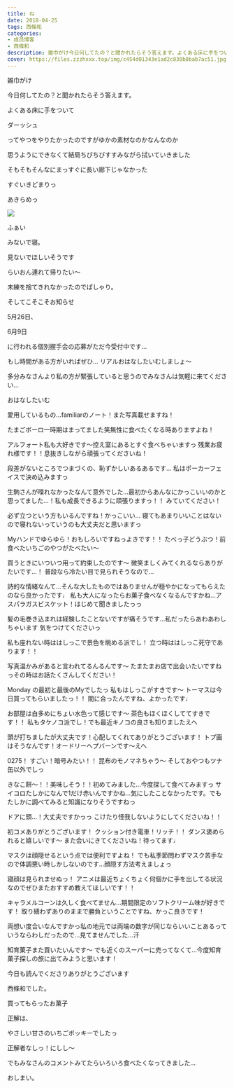 ```yaml
---
title: ね
date: 2018-04-25
tags: 西條和
categories: 
- 成员博客
- 西條和
description: 雑巾がけ今日何してたの？と聞かれたらそう答えます。よくある床に手をついてダーッシュっ...
cover: https://files.zzzhxxx.top/img/c454d01343e1ad2c830b8bab7ac51.jpg 
---
```












雑巾がけ








今日何してたの？と聞かれたらそう答えます。
















よくある床に手をついて









ダーッシュ









ってやつをやりたかったのですがゆかの素材なのかなんなのか











思うようにできなくて結局ちびちびすすみながら拭いていきました











そもそもそんなにまっすぐに長い廊下じゃなかった









すぐいきどまりっ







あきらめっ






![](https://files.zzzhxxx.top/img/c454d01343e1ad2c830b8bab7ac51.jpg)




ふぁい






みないで寝。















見ないでほしいそうです










らいおん連れて帰りたい〜











未練を捨てきれなかったのでぱしゃり。









そしてこそこそお知らせ






5月26日、




6月9日





に行われる個別握手会の応募がただ今受付中です…







もし時間がある方がいればぜひ…
リアルおはなしたいむしましょ〜








多分みなさんより私の方が緊張していると思うのでみなさんは気軽に来てください…










おはなしたいむ



愛用しているもの…familiarのノート！また写真載せますね！



たまごボーロ一時期はまってました笑無性に食べたくなる時ありますよね！




アルフォート私も大好きです〜控え室にあるとすぐ食べちゃいますっ
残業お疲れ様です！！息抜きしながら頑張ってくださいね！




段差がないところでつまづくの、恥ずかしいあるあるです…
私はポーカーフェイスで決め込みますっ




生駒さんが喋れなかったなんて意外でした…最初からあんなにかっこいいのかと思ってました…！私も成長できるように頑張りますっ！！
みていてください！




必ず立つという方もいるんですね！かっこいい…
寝てもあまりいいことはないので寝れないっていうのも大丈夫だと思いますっ




Myハンドでゆらゆら！おもしろいですねっよきです！！
たべっ子どうぶつ！前食べたいちごのやつがたべたい〜






買うときにいついつ用って約束したのです〜
微笑ましくみてくれるならありがたいです…！
普段なら冷たい目で見られそうなので…






詩的な情緒なんて…そんな大したものではありませんが穏やかになってもらえたのなら良かったです♩
私も大人になったらお菓子食べなくなるんですかね…アスパラガスビスケット！はじめて聞きましたっっ






髪の毛巻き込まれは経験したことないですが痛そうです…私だったらあわあわしちゃいます
気をつけてくださいっ






私も座れない時ははしっこで景色を眺める派でし！
立つ時ははしっこ死守であります！！



写真温かみがあると言われてるんるんです〜
たまたまお店で出会いたいですねっその時はお話たくさんしてください！




Monday の最初と最後のMyでしたっ
私もはしっこがすきです〜
トーマスは今日買ってもらいましたっ！！
間に合ったんですね、よかったです♩





お部屋は白多めにちょい水色って感じです〜
茶色もほくほくしててすきです！！
私もタケノコ派でし！でも最近キノコの良さも知りましたえへ





頭が打ちましたが大丈夫です！心配してくれてありがとうございます！
トプ画はそうなんです！オードリーヘプバーンです〜えへ




0275！
すごい！暗号みたい！！
昆布のモノマネちゃう〜
そしておやつもツナ缶以外でしっ



きなこ餅〜！！美味しそう！！初めてみました…今度探して食べてみますっ
サイコロたしかになんで1だけ赤いんですかね…気にしたことなかったです。でもたしかに調べてみると知識になりそうですねっ





ドアに頭…！大丈夫ですかっっ
こけたり怪我しないようにしてくださいね！！





初コメありがとうございます！
クッション付き電車！リッチ！！
ダンス褒められると嬉しいです〜
また会いにきてくださいね！待ってます♩





マスクは顔隠せるという点では便利ですよね！
でも私季節問わずマスク苦手なので体調悪い時しかしないのです…顔隠す方法考えましょっ





寝顔は見られませぬっ！
アニメは最近ちょくちょく何個かに手を出してる状況なのでぜひまたおすすめ教えてほしいです！！






キャラメルコーンは久しく食べてません…期間限定のソフトクリーム味が好きです！
取り繕わずありのままで勝負ということですね、かっこ良きです！





両想い度合いなんですかっ私の地元では両端の数字が同じならいいことあるっていうならわしだったので…見てませんでした…汗





知育菓子また買いたいんです〜
でも近くのスーパーに売ってなくて…今度知育菓子探しの旅に出てみようと思います！






今日も読んでくださりありがとうございます










西條和でした。








買ってもらったお菓子









正解は、










やさしい甘さのいちごポッキーでしたっ








正解者なしっ！にしし〜







でもみなさんのコメントみてたらいろいろ食べたくなってきました…








おしまい。


